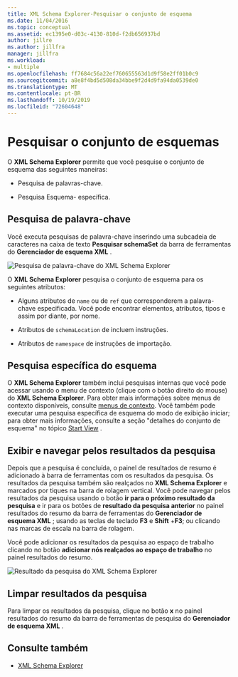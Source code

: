 ```yaml
---
title: XML Schema Explorer-Pesquisar o conjunto de esquema
ms.date: 11/04/2016
ms.topic: conceptual
ms.assetid: ec1395e0-d03c-4130-810d-f2db656937bd
author: jillre
ms.author: jillfra
manager: jillfra
ms.workload:
- multiple
ms.openlocfilehash: ff7684c56a22ef760655563d1d9f58e2ff01b0c9
ms.sourcegitcommit: a8e8f4bd5d508da34bbe9f2d4d9fa94da0539de0
ms.translationtype: MT
ms.contentlocale: pt-BR
ms.lasthandoff: 10/19/2019
ms.locfileid: "72604648"
---
```

# <a name="search-the-schema-set"></a>Pesquisar o conjunto de esquemas

O **XML Schema Explorer** permite que você pesquise o conjunto de esquema das seguintes maneiras:

- Pesquisa de palavras-chave.

- Pesquisa Esquema- específica.

## <a name="keyword-search"></a>Pesquisa de palavra-chave

Você executa pesquisas de palavra-chave inserindo uma subcadeia de caracteres na caixa de texto **Pesquisar schemaSet** da barra de ferramentas do **Gerenciador de esquema XML** .

![Pesquisa de palavra-chave do XML Schema Explorer](../xml-tools/media/schemaexplorersearch.gif)

O **XML Schema Explorer** pesquisa o conjunto de esquema para os seguintes atributos:

- Alguns atributos de `name` ou de `ref` que corresponderem a palavra-chave especificada. Você pode encontrar elementos, atributos, tipos e assim por diante, por nome.

- Atributos de `schemaLocation` de incluem instruções.

- Atributos de `namespace` de instruções de importação.

## <a name="schema-specific-search"></a>Pesquisa específica do esquema

O **XML Schema Explorer** também inclui pesquisas internas que você pode acessar usando o menu de contexto (clique com o botão direito do mouse) do **XML Schema Explorer**. Para obter mais informações sobre menus de contexto disponíveis, consulte [menus de contexto](../xml-tools/context-menus-xml-schema-explorer.md). Você também pode executar uma pesquisa específica de esquema do modo de exibição iniciar; para obter mais informações, consulte a seção "detalhes do conjunto de esquema" no tópico [Start View](../xml-tools/start-view.md) .

## <a name="display-and-navigate-search-results"></a>Exibir e navegar pelos resultados da pesquisa

Depois que a pesquisa é concluída, o painel de resultados de resumo é adicionado à barra de ferramentas com os resultados da pesquisa. Os resultados da pesquisa também são realçados no **XML Schema Explorer** e marcados por tiques na barra de rolagem vertical. Você pode navegar pelos resultados da pesquisa usando o botão **ir para o próximo resultado da pesquisa** e ir para os botões de **resultado da pesquisa anterior** no painel resultados do resumo da barra de ferramentas do **Gerenciador de esquema XML** ; usando as teclas de teclado **F3** e **Shift** +**F3**; ou clicando nas marcas de escala na barra de rolagem.

Você pode adicionar os resultados da pesquisa ao espaço de trabalho clicando no botão **adicionar nós realçados ao espaço de trabalho** no painel resultados do resumo.

![Resultado da pesquisa do XML Schema Explorer](../xml-tools/media/schemaexplorersearchresult.gif)

## <a name="clear-search-results"></a>Limpar resultados da pesquisa

Para limpar os resultados da pesquisa, clique no botão **x** no painel resultados do resumo da barra de ferramentas de pesquisa do **Gerenciador de esquema XML** .

## <a name="see-also"></a>Consulte também

- [XML Schema Explorer](../xml-tools/xml-schema-explorer.md)